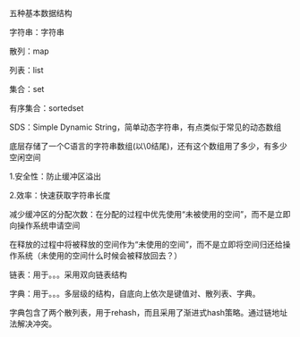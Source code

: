 五种基本数据结构

字符串：字符串

散列：map

列表：list

集合：set

有序集合：sortedset



SDS：Simple Dynamic String，简单动态字符串，有点类似于常见的动态数组

底层存储了一个C语言的字符串数组(以\0结尾)，还有这个数组用了多少，有多少空闲空间

1.安全性：防止缓冲区溢出

2.效率：快速获取字符串长度

减少缓冲区的分配次数：在分配的过程中优先使用“未被使用的空间”，而不是立即向操作系统申请空间

在释放的过程中将被释放的空间作为“未使用的空间”，而不是立即将空间归还给操作系统（未使用的空间什么时候会被释放回去？）



链表：用于。。。采用双向链表结构

字典：用于。。。多层级的结构，自底向上依次是键值对、散列表、字典。

字典包含了两个散列表，用于rehash，而且采用了渐进式hash策略。通过链地址法解决冲突。

